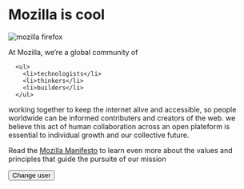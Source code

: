 <!DOCTYPE html>
<html>
  <head>
    <meta charset="utf-8">
    <title>My test page</title>
    <link href="https://fonts.googleapis.com/css?family=ZCOOL+XiaoWei&display=swap" rel="stylesheet"> 
    <link href="styles/style.css" rel="stylesheet">
  </head>
  <body>
    <h1>Mozilla is cool</h1>
    <img src="images/mozilla.jpg" alt="mozilla firefox">
    <p>At Mozilla, we’re a global community of</p>
    
      <ul> 
        <li>technologists</li>
        <li>thinkers</li>
        <li>builders</li>
      </ul>

<p>working together to keep the internet alive and accessible, so people worldwide can be informed contributers
 and creators of the web. we believe this act of human collaboration across an open plateform is essential to individual
 growth and our collective future.</p>
<p>Read the
    <a href="https://www.mozilla.org/en-US/about/manifesto/">Mozilla  Manifesto</a> 
to learn even more about the values and principles that guide the pursuite of our mission</p>       
 
<button>Change user</button>
<script src="scripts/main.js"></script>
</body>
</html> 


